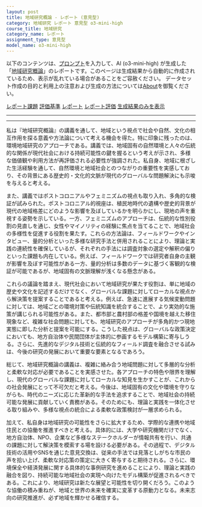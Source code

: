 ```yaml
---
layout: post
title: 地域研究概論 - レポート (意見型)
category: 地域研究 レポート 意見型 o3-mini-high
course_title: 地域研究
category_name: レポート
assignment_type: 意見型
model_name: o3-mini-high
---
```


以下のコンテンツは、[プロンプト](https://github.com/takedatoshiyuki/synthetic_assignments/tree/main/generated/地域研究/o3-mini-high/prompt_レポート-意見型.md)を入力して、AI (o3-mini-high) が生成した「[地域研究概論](/contents/地域研究/)」のレポートです。このページは生成結果から自動的に作成されているため、表示が乱れている場合があることをご容赦ください。
データセット作成の目的と利用上の注意および生成の方法については[About](/About)を御覧ください。

[レポート課題](../レポート課題-意見型)
[評価基準](../評価基準-意見型)
[レポート](../レポート-意見型)
[レポート評価](../レポート評価-意見型)
[生成結果のみを表示](https://github.com/takedatoshiyuki/synthetic_assignments/tree/main/generated/地域研究/o3-mini-high/レポート-意見型.md)
  

***
***
  
私は『地域研究概論』の講義を通して、地域という視点で社会や自然、文化の相互作用を探る意義や方法論について考える機会を得た。特に印象に残ったのは、環境地域研究のアプローチである。講義では、地域固有の自然環境と人々の伝統的な関係が現代社会における持続可能性の鍵を握るという考えが示され、多様な価値観や利用方法が再評価される必要性が強調された。私自身、地域に根ざした生活経験を通して、自然環境と地域社会とのつながりの重要性を実感しており、その背景にある歴史的・文化的文脈が現代のグローバルな問題解決にも示唆を与えると考える。

また、講義ではポストコロニアルやフェミニズムの視点も取り入れ、多角的な検証が試みられた。ポストコロニアル的視座は、植民地時代の遺構や歴史的背景が現代の地域格差にどのような影響を及ぼしているかを明らかにし、現地の声を重視する姿勢を示している。一方、フェミニズムのアプローチは、伝統的な性別役割の見直しを通じ、女性やマイノリティの経験に焦点を当てることで、地域社会の多様性を促進する役割を果たす。これらの方法論は、フィールドワークやインタビュー、量的分析といった多様な研究手法と併用されることにより、理論と実践の連続性を確保しているが、それぞれの手法には調査対象の選定や解釈の偏りといった課題も内在している。例えば、フィールドワークでは研究者自身の主観が影響を及ぼす可能性がある一方、量的分析は多数のデータに基づく客観的な検証が可能であるが、地域固有の文脈理解が浅くなる懸念がある。

これらの議論を踏まえ、現代社会において地域研究が果たす役割は、単に地域の歴史や文化を記述するだけでなく、グローバルな課題に対してローカルな視点から解決策を提案することであると考える。例えば、急速に進展する気候変動問題に対しては、地域ごとの環境対策や伝統知識を統合することで、より実効的な施策が講じられる可能性がある。また、都市部と農村部の格差や国境を越えた移住現象など、複雑な社会問題に対しても、地域研究のアプローチが多角的かつ現地実態に即した分析と提案を可能にする。こうした視点は、グローバルな政策決定においても、地方自治体や民間団体が主体的に参画するモデル構築に寄与しうる。さらに、先進的なデジタル技術と伝統的なフィールド調査を融合させる試みは、今後の研究の発展において重要な要素となるであろう。

総じて、地域研究概論の講義は、複雑に絡み合う地域問題に対して多層的な分析と柔軟な対応が必要であることを実感させた。各アプローチの特色や限界を理解し、現代のグローバルな課題に対してローカルな知見を生かすことが、これからの社会発展にとって不可欠だと考える。今後は、地域固有の文化や環境を守りながらも、時代のニーズに応じた革新的な手法を追求することで、地域社会の持続可能な発展に貢献していく責務がある。そのためにも、理論と実践を一体化させる取り組みや、多様な視点の統合による柔軟な政策検討が一層求められる。

加えて、私自身は地域研究の可能性をさらに拡大するため、学際的な連携や地域住民との協働を推進すべきと考える。具体的には、大学や研究機関だけでなく、地方自治体、NPO、企業など多様なステークホルダーが情報共有を行い、共通の課題に対して解決策を模索する場を設ける必要がある。その過程で、デジタル技術の活用やSNSを通じた意見交換は、従来の手法では見落としがちな市民の声を拾い上げ、柔軟な対応策の策定に大きく寄与すると期待される。さらに、環境保全や経済発展に関する具体的な事例研究を進めることにより、理論と実践の融合を図り、持続可能な地域社会の実現へ向けたモデル構築が促進されるべきである。これにより、地域研究は新たな展望と可能性を切り開くだろう。このような協働の積み重ねが、地域と世界の未来を確実に変革する原動力となる。未来志向の研究推進が、必ず地域を輝かせる確信する。
